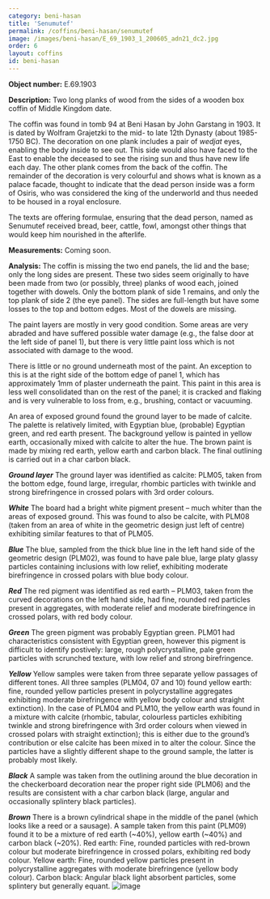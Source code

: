 ```yaml
---
category: beni-hasan
title: 'Senumutef'
permalink: /coffins/beni-hasan/senumutef
image: /images/beni-hasan/E_69_1903_1_200605_adn21_dc2.jpg
order: 6
layout: coffins
id: beni-hasan
---
```


**Object number:** E.69.1903

**Description:** Two long planks of wood from the sides of a wooden box coffin of Middle Kingdom date. 

The coffin was found in tomb 94 at Beni Hasan by John Garstang in 1903. It is dated by Wolfram Grajetzki to the mid- to late 12th Dynasty (about 1985-1750 BC). The decoration on one plank includes a pair of _wedjat_ eyes, enabling the body inside to see out. This side would also have faced to the East to enable the deceased to see the rising sun and thus have new life each day. The other plank comes from the back of the coffin. The remainder of the decoration is very colourful and shows what is known as a palace facade, thought to indicate that the dead person inside was a form of Osiris, who was considered the king of the underworld and thus needed to be housed in a royal enclosure.

The texts are offering formulae, ensuring that the dead person, named as Senumutef received bread, beer, cattle, fowl, amongst other things that would keep him nourished in the afterlife.

**Measurements:** Coming soon.

**Analysis:** The coffin is missing the two end panels, the lid and the base; only the long sides are present.  These two sides seem originally to have been made from two (or possibly, three) planks of wood each, joined together with dowels.  Only the bottom plank of side 1 remains, and only the top plank of side 2 (the eye panel).  The sides are full-length but have some losses to the top and bottom edges.  Most of the dowels are missing.

The paint layers are mostly in very good condition.  Some areas are very abraded and have suffered possible water damage (e.g., the false door at the left side of panel 1), but there is very little paint loss which is not associated with damage to the wood.  

There is little or no ground underneath most of the paint.  An exception to this is at the right side of the bottom edge of panel 1, which has approximately 1mm of plaster underneath the paint.  This paint in this area is less well consolidated than on the rest of the panel; it is cracked and flaking and is very vulnerable to loss from, e.g., brushing, contact or vacuuming.

An area of exposed ground found the ground layer to be made of calcite. The palette is relatively limited, with Egyptian blue, (probable) Egyptian green, and red earth present. The background yellow is painted in yellow earth, occasionally mixed with calcite to alter the hue. The brown paint is made by mixing red earth, yellow earth and carbon black. The final outlining is carried out in a char carbon black. 

***Ground layer***
The ground layer was identified as calcite: PLM05, taken from the bottom edge, found large, irregular, rhombic particles with twinkle and strong birefringence in crossed polars with 3rd order colours. 

***White***
The board had a bright white pigment present – much whiter than the areas of exposed ground. This was found to also be calcite, with PLM08 (taken from an area of white in the geometric design just left of centre) exhibiting similar features to that of PLM05. 

***Blue***
The blue, sampled from the thick blue line in the left hand side of the geometric design (PLM02), was found to have pale blue, large platy glassy particles containing inclusions with low relief, exhibiting moderate birefringence in crossed polars with blue body colour. 

***Red***
The red pigment was identified as red earth – PLM03, taken from the curved decorations on the left hand side, had fine, rounded red particles present in aggregates, with moderate relief and moderate birefringence in crossed polars, with red body colour. 

***Green***
The green pigment was probably Egyptian green. PLM01 had characteristics consistent with Egyptian green, however this pigment is difficult to identify postively: large, rough polycrystalline, pale green particles with scrunched texture, with low relief and strong birefringence. 

***Yellow***
Yellow samples were taken from three separate yellow passages of different tones. All three samples (PLM04, 07 and 10) found yellow earth: fine, rounded yellow particles present in polycrystalline aggregates exhibiting moderate birefringence with yellow body colour and straight extinction). In the case of PLM04 and PLM10, the yellow earth was found in a mixture with calcite (rhombic, tabular, colourless particles exhibiting twinkle and strong birefringence with 3rd order colours when viewed in crossed polars with straight extinction); this is either due to the ground’s contribution or else calcite has been mixed in to alter the colour. Since the particles have a slightly different shape to the ground sample, the latter is probably most likely. 

***Black***
A sample was taken from the outlining around the blue decoration in the checkerboard decoration near the proper right side (PLM06) and the results are consistent with a char carbon black (large, angular and occasionally splintery black particles).

***Brown***
There is a brown cylindrical shape in the middle of the panel (which looks like a reed or a sausage). A sample taken from this paint (PLM09) found it to be a mixture of red earth (~40%), yellow earth (~40%) and carbon black (~20%).
Red earth: Fine, rounded particles with red-brown colour but moderate birefringence in crossed polars, exhibiting red body colour. 
Yellow earth: Fine, rounded yellow particles present in polycrystalline aggregates with moderate birefringence (yellow body colour). 
Carbon black: Angular black light absorbent particles, some splintery but generally equant. 
![image](https://user-images.githubusercontent.com/45968885/132721739-593d8114-a84b-4d1e-b4d5-0c591bbc58f4.png)

